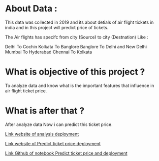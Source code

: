 # About Data :
This data was collected in 2019 and its about detials of air flight tickets in india and in this project will predict price of tickets.

The Air flights has specifc from city (Source) to city (Destnation) Like :

Delhi To Cochin
Kolkata To Banglore
Banglore To Delhi and New Delhi
Mumbai To Hyderabad
Chennai To Kolkata

# What is objective of this project ?
To analyze data and know what is the important features that influence in air flight ticket price.

# What is after that ?
After analyze data  Now i can predict this ticket price.

[Link website of  analysis deployment](https://air-flight-tickets-analysis-wbeayl7ftbhhyq8ulzdvzs.streamlit.app/)

[Link website of  Predict ticket price deployment](https://air-flight-tickets-predict.streamlit.app/)

[Link Github of notebook Predict ticket price and deployment](https://github.com/AhmedRamadan74/Air-Flight-Tickets-predict/tree/main)

